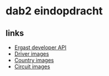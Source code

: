 # dab2 eindopdracht

## links

- [Ergast developer API](http://ergast.com/mrd/)
- [Driver images](https://brightspace.avans.nl/d2l/common/dialogs/quickLink/quickLink.d2l?ou=94181&type=coursefile&fileId=Coureurs.zip)
- [Country images](https://brightspace.avans.nl/d2l/common/dialogs/quickLink/quickLink.d2l?ou=94181&type=coursefile&fileId=Landen.zip)
- [Circuit images](https://brightspace.avans.nl/d2l/common/dialogs/quickLink/quickLink.d2l?ou=94181&type=coursefile&fileId=Circuits.zip)
